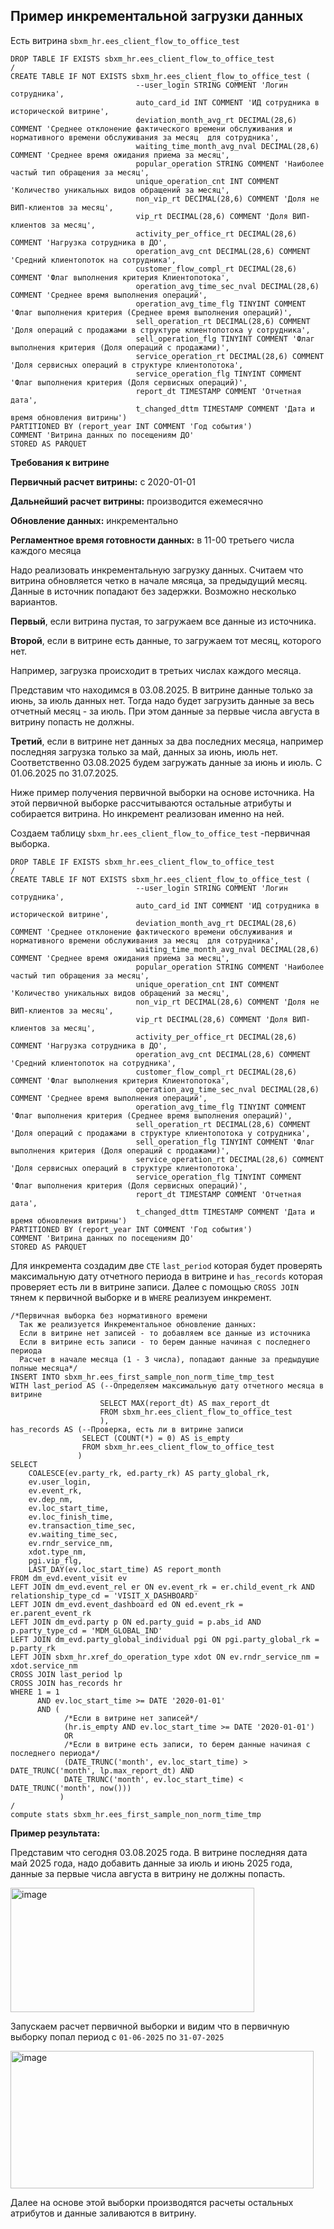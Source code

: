 ## Пример инкрементальной загрузки данных

Есть витрина `sbxm_hr.ees_client_flow_to_office_test`

```
DROP TABLE IF EXISTS sbxm_hr.ees_client_flow_to_office_test
/
CREATE TABLE IF NOT EXISTS sbxm_hr.ees_client_flow_to_office_test (
							--user_login STRING COMMENT 'Логин сотрудника',
							auto_card_id INT COMMENT 'ИД сотрудника в исторической витрине',
							deviation_month_avg_rt DECIMAL(28,6) COMMENT 'Cреднее отклонение фактического времени обслуживания и нормативного времени обслуживания за месяц  для сотрудника',
							waiting_time_month_avg_nval DECIMAL(28,6) COMMENT 'Среднее время ожидания приема за месяц',
							popular_operation STRING COMMENT 'Наиболее частый тип обращения за месяц',
							unique_operation_cnt INT COMMENT 'Количество уникальных видов обращений за месяц',
							non_vip_rt DECIMAL(28,6) COMMENT 'Доля не ВИП-клиентов за месяц',
							vip_rt DECIMAL(28,6) COMMENT 'Доля ВИП-клиентов за месяц',
							activity_per_office_rt DECIMAL(28,6) COMMENT 'Нагрузка сотрудника в ДО',
							operation_avg_cnt DECIMAL(28,6) COMMENT 'Средний клиентопоток на сотрудника',
							customer_flow_compl_rt DECIMAL(28,6) COMMENT 'Флаг выполнения критерия Клиентопотока',
							operation_avg_time_sec_nval DECIMAL(28,6) COMMENT 'Среднее время выполнения операций',
							operation_avg_time_flg TINYINT COMMENT 'Флаг выполнения критерия (Среднее время выполнения операций)',
							sell_operation_rt DECIMAL(28,6) COMMENT 'Доля операций с продажами в структуре клиентопотока у сотрудника',
							sell_operation_flg TINYINT COMMENT 'Флаг выполнения критерия (Доля операций с продажами)',
							service_operation_rt DECIMAL(28,6) COMMENT 'Доля сервисных операций в структуре клиентопотока',
							service_operation_flg TINYINT COMMENT 'Флаг выполнения критерия (Доля сервисных операций)',
							report_dt TIMESTAMP COMMENT 'Отчетная дата',
							t_changed_dttm TIMESTAMP COMMENT 'Дата и время обновления витрины')
PARTITIONED BY (report_year INT COMMENT 'Год события')							
COMMENT 'Витрина данных по посещениям ДО'
STORED AS PARQUET
```
**Требования к витрине**

**Первичный расчет витрины:** с 2020-01-01

**Дальнейший расчет витрины:** производится ежемесячно

**Обновление данных:** инкрементально

**Регламентное время готовности данных:** в 11-00 третьего числа каждого месяца

Надо реализовать инкрементальную загрузку данных. Считаем что витрина обновляется четко в начале мясяца, за предыдущий месяц.
Данные в источник попадают без задержки. Возможно несколько вариантов. 

**Первый**, если витрина пустая, то загружаем все данные из источника.

**Второй**, если в витрине есть данные, то загружаем тот месяц, которого нет. 

Например, загрузка происходит в третьих числах каждого месяца.

Представим что находимся в 03.08.2025. В витрине данные только за июнь, за июль данных нет. Тогда надо будет загрузить данные за весь отчетный месяц - за июль. 
При этом данные за первые числа августа в витрину попасть не должны.

**Третий**, если в витрине нет данных за два последних месяца, например последняя загрузка только за май, данных за июнь, июль нет. Соответственно 03.08.2025 будем загружать данные за июнь и июль.
С 01.06.2025 по 31.07.2025.



Ниже пример получения первичной выборки на основе источника. На этой первичной выборке рассчитываются остальные атрибуты и собирается витрина. Но инкремент реализован именно на ней.

Создаем таблицу `sbxm_hr.ees_client_flow_to_office_test` -первичная выборка.
```
DROP TABLE IF EXISTS sbxm_hr.ees_client_flow_to_office_test
/
CREATE TABLE IF NOT EXISTS sbxm_hr.ees_client_flow_to_office_test (
							--user_login STRING COMMENT 'Логин сотрудника',
							auto_card_id INT COMMENT 'ИД сотрудника в исторической витрине',
							deviation_month_avg_rt DECIMAL(28,6) COMMENT 'Cреднее отклонение фактического времени обслуживания и нормативного времени обслуживания за месяц  для сотрудника',
							waiting_time_month_avg_nval DECIMAL(28,6) COMMENT 'Среднее время ожидания приема за месяц',
							popular_operation STRING COMMENT 'Наиболее частый тип обращения за месяц',
							unique_operation_cnt INT COMMENT 'Количество уникальных видов обращений за месяц',
							non_vip_rt DECIMAL(28,6) COMMENT 'Доля не ВИП-клиентов за месяц',
							vip_rt DECIMAL(28,6) COMMENT 'Доля ВИП-клиентов за месяц',
							activity_per_office_rt DECIMAL(28,6) COMMENT 'Нагрузка сотрудника в ДО',
							operation_avg_cnt DECIMAL(28,6) COMMENT 'Средний клиентопоток на сотрудника',
							customer_flow_compl_rt DECIMAL(28,6) COMMENT 'Флаг выполнения критерия Клиентопотока',
							operation_avg_time_sec_nval DECIMAL(28,6) COMMENT 'Среднее время выполнения операций',
							operation_avg_time_flg TINYINT COMMENT 'Флаг выполнения критерия (Среднее время выполнения операций)',
							sell_operation_rt DECIMAL(28,6) COMMENT 'Доля операций с продажами в структуре клиентопотока у сотрудника',
							sell_operation_flg TINYINT COMMENT 'Флаг выполнения критерия (Доля операций с продажами)',
							service_operation_rt DECIMAL(28,6) COMMENT 'Доля сервисных операций в структуре клиентопотока',
							service_operation_flg TINYINT COMMENT 'Флаг выполнения критерия (Доля сервисных операций)',
							report_dt TIMESTAMP COMMENT 'Отчетная дата',
							t_changed_dttm TIMESTAMP COMMENT 'Дата и время обновления витрины')
PARTITIONED BY (report_year INT COMMENT 'Год события')							
COMMENT 'Витрина данных по посещениям ДО'
STORED AS PARQUET
```
Для инкремента создадим две `CTE` `last_period` которая будет проверять максимальную дату отчетного периода в витрине и `has_records` которая проверяет есть ли в витрине записи.
Далее с помощью `CROSS JOIN` тянем к первичной выборке и в `WHERE` реализуем инкремент.
```
/*Первичная выборка без нормативного времени
  Так же реализуется Инкрементальное обновление данных:
  Если в витрине нет записей - то добавляем все данные из источника
  Если в витрине есть записи - то берем данные начиная с последнего периода
  Расчет в начале месяца (1 - 3 числа), попадают данные за предыдущие полные месяца*/
INSERT INTO sbxm_hr.ees_first_sample_non_norm_time_tmp_test
WITH last_period AS (--Определяем максимальную дату отчетного месяца в витрине
                    SELECT MAX(report_dt) AS max_report_dt
                    FROM sbxm_hr.ees_client_flow_to_office_test
                    ),                    
has_records AS (--Проверка, есть ли в витрине записи
			    SELECT (COUNT(*) = 0) AS is_empty  
			    FROM sbxm_hr.ees_client_flow_to_office_test
			   )                   
SELECT
	COALESCE(ev.party_rk, ed.party_rk) AS party_global_rk,
	ev.user_login, 
	ev.event_rk, 
	ev.dep_nm,
	ev.loc_start_time, 
	ev.loc_finish_time, 
	ev.transaction_time_sec,
	ev.waiting_time_sec,
	ev.rndr_service_nm,
	xdot.type_nm,
	pgi.vip_flg,	
	LAST_DAY(ev.loc_start_time) AS report_month
FROM dm_evd.event_visit ev
LEFT JOIN dm_evd.event_rel er ON ev.event_rk = er.child_event_rk AND relationship_type_cd = 'VISIT_X_DASHBOARD'
LEFT JOIN dm_evd.event_dashboard ed ON ed.event_rk = er.parent_event_rk
LEFT JOIN dm_evd.party p ON ed.party_guid = p.abs_id AND p.party_type_cd = 'MDM_GLOBAL_IND'
LEFT JOIN dm_evd.party_global_individual pgi ON pgi.party_global_rk = p.party_rk
LEFT JOIN sbxm_hr.xref_do_operation_type xdot ON ev.rndr_service_nm = xdot.service_nm
CROSS JOIN last_period lp
CROSS JOIN has_records hr
WHERE 1 = 1 
      AND ev.loc_start_time >= DATE '2020-01-01'
      AND (
		    /*Если в витрине нет записей*/
		    (hr.is_empty AND ev.loc_start_time >= DATE '2020-01-01')
		    OR
		    /*Если в витрине есть записи, то берем данные начиная с последнего периода*/
		    (DATE_TRUNC('month', ev.loc_start_time) > DATE_TRUNC('month', lp.max_report_dt) AND 
		    DATE_TRUNC('month', ev.loc_start_time) < DATE_TRUNC('month', now()))
		   )
/
compute stats sbxm_hr.ees_first_sample_non_norm_time_tmp
```

**Пример результата:**

Представим что сегодня 03.08.2025 года. В витрине последняя дата май 2025 года, надо добавить данные за июль и июнь 2025 года, данные за первые числа августа в витрину не должны попасть.

<img width="390" height="199" alt="image" src="https://github.com/user-attachments/assets/d522b2f2-b476-49ed-a537-44712183d38f" />

Запускаем расчет первичной выборки и видим что в первичную выборку попал период с `01-06-2025` по `31-07-2025`

<img width="485" height="220" alt="image" src="https://github.com/user-attachments/assets/a95b6884-f6eb-4a14-aba4-b9824fab7630" />

Далее на основе этой выборки производятся расчеты остальных атрибутов и данные заливаются в витрину. 
